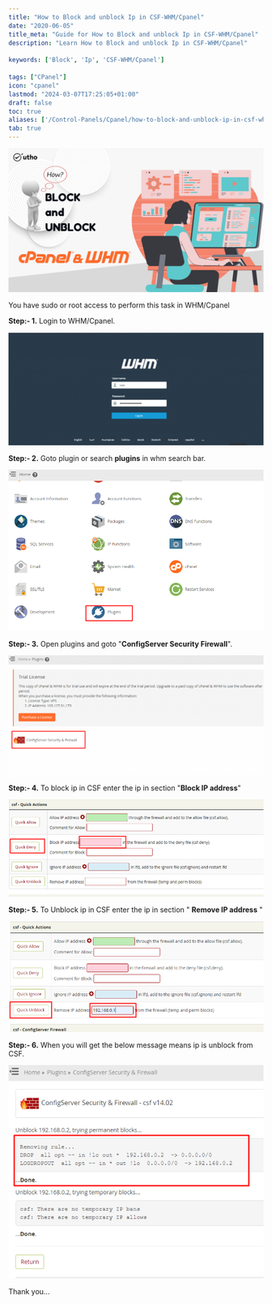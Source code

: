 ```yaml
---
title: "How to Block and unblock Ip in CSF-WHM/Cpanel"
date: "2020-06-05"
title_meta: "Guide for How to Block and unblock Ip in CSF-WHM/Cpanel"
description: "Learn How to Block and unblock Ip in CSF-WHM/Cpanel"

keywords: ['Block', 'Ip', 'CSF-WHM/Cpanel']

tags: ["CPanel"]
icon: "cpanel"
lastmod: "2024-03-07T17:25:05+01:00"
draft: false
toc: true
aliases: ['/Control-Panels/Cpanel/how-to-block-and-unblock-ip-in-csf-whm-cpanel/']
tab: true
---
```


![](images/How-to-Block-and-unblock-Ip-in-CSF-WHM_Cpanel_utho.jpg)

You have sudo or root access to perform this task in WHM/Cpanel

**Step:- 1.** Login to WHM/Cpanel.

![](images/Screenshot_11-1-1024x455.png)

**Step:- 2.** Goto plugin or search **plugins** in whm search bar.

![](images/Screenshot-5.png)

**Step:- 3.** Open plugins and goto "**ConfigServer Security Firewall**".

![](images/Screenshot16-1024x481.png)

**Step:- 4.** To block ip in CSF enter the ip in section "**Block IP address**"

![](images/Screenshot22.png)

**Step:- 5.** To Unblock ip in CSF enter the ip in section " **Remove IP address** "

![](images/Screenshot20.png)

**Step:- 6.** When you will get the below message means ip is unblock from CSF.

![](images/Screenshot21.png)

Thank you...
